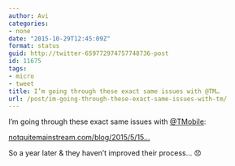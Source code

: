 ```yaml
---
author: Avi
categories:
- none
date: "2015-10-29T12:45:09Z"
format: status
guid: http://twitter-659772974757748736-post
id: 11675
tags:
- micro
- tweet
title: I’m going through these exact same issues with @TM…
url: /post/im-going-through-these-exact-same-issues-with-tm/
---
```

I’m going through these exact same issues with [@TMobile](http://twitter.com/TMobile):

[notquitemainstream.com/blog/2015/5/15…](http://www.notquitemainstream.com/blog/2015/5/15/so-this-is-how-you-return-a-device-with-t-mobile)

So a year later & they haven’t improved their process… 😞